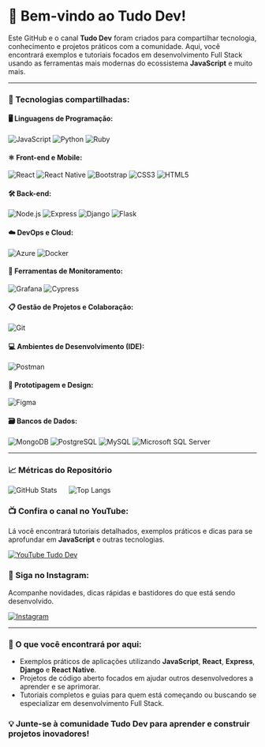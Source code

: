 # 👋 Bem-vindo ao Tudo Dev!

Este GitHub e o canal **Tudo Dev** foram criados para compartilhar tecnologia, conhecimento e projetos práticos com a comunidade. Aqui, você encontrará exemplos e tutoriais focados em desenvolvimento Full Stack usando as ferramentas mais modernas do ecossistema **JavaScript** e muito mais.

---

### 🚀 Tecnologias compartilhadas:

#### 🖥️ **Linguagens de Programação**:
![JavaScript](https://img.shields.io/badge/-JavaScript-F7DF1E?logo=javascript&logoColor=black&style=for-the-badge)
![Python](https://img.shields.io/badge/-Python-3776AB?logo=python&logoColor=white&style=for-the-badge)
![Ruby](https://img.shields.io/badge/-Ruby-CC342D?logo=ruby&logoColor=white&style=for-the-badge)

#### ⚛️ **Front-end e Mobile**:
![React](https://img.shields.io/badge/-React-61DAFB?logo=react&logoColor=white&style=for-the-badge)
![React Native](https://img.shields.io/badge/-React%20Native-61DAFB?logo=react&logoColor=white&style=for-the-badge)
![Bootstrap](https://img.shields.io/badge/-Bootstrap-7952B3?logo=bootstrap&logoColor=white&style=for-the-badge)
![CSS3](https://img.shields.io/badge/-CSS3-1572B6?logo=css3&logoColor=white&style=for-the-badge)
![HTML5](https://img.shields.io/badge/-HTML5-E34F26?logo=html5&logoColor=white&style=for-the-badge)

#### 🛠️ **Back-end**:
![Node.js](https://img.shields.io/badge/-Node.js-339933?logo=nodedotjs&logoColor=white&style=for-the-badge)
![Express](https://img.shields.io/badge/-Express-000000?logo=express&logoColor=white&style=for-the-badge)
![Django](https://img.shields.io/badge/-Django-092E20?logo=django&logoColor=white&style=for-the-badge)
![Flask](https://img.shields.io/badge/-Flask-000000?logo=flask&logoColor=white&style=for-the-badge)

#### ☁️ **DevOps e Cloud**:
![Azure](https://img.shields.io/badge/-Azure-0078D4?logo=microsoft-azure&logoColor=white&style=for-the-badge)
![Docker](https://img.shields.io/badge/-Docker-2496ED?logo=docker&logoColor=white&style=for-the-badge)

#### 🧩 **Ferramentas de Monitoramento**:
![Grafana](https://img.shields.io/badge/-Grafana-F46800?logo=grafana&logoColor=white&style=for-the-badge)
![Cypress](https://img.shields.io/badge/-Cypress-17202C?logo=cypress&logoColor=white&style=for-the-badge)

#### 📋 **Gestão de Projetos e Colaboração**:
![Git](https://img.shields.io/badge/-Git-F05032?logo=git&logoColor=white&style=for-the-badge)

#### 💻 **Ambientes de Desenvolvimento (IDE)**:
![Postman](https://img.shields.io/badge/-Postman-FF6C37?logo=postman&logoColor=white&style=for-the-badge)

#### 🎨 **Prototipagem e Design**:
![Figma](https://img.shields.io/badge/-Figma-F24E1E?logo=figma&logoColor=white&style=for-the-badge)

#### 🗃️ **Bancos de Dados**:
![MongoDB](https://img.shields.io/badge/-MongoDB-47A248?logo=mongodb&logoColor=white&style=for-the-badge)
![PostgreSQL](https://img.shields.io/badge/-PostgreSQL-4169E1?logo=postgresql&logoColor=white&style=for-the-badge)
![MySQL](https://img.shields.io/badge/-MySQL-4479A1?logo=mysql&logoColor=white&style=for-the-badge)
![Microsoft SQL Server](https://img.shields.io/badge/-Microsoft%20SQL%20Server-CC2927?logo=microsoft-sql-server&logoColor=white&style=for-the-badge)

---

### 📈 Métricas do Repositório

<div>
  <img src="https://github-readme-stats.vercel.app/api?username=tudodevs&show_icons=true&theme=radical" alt="GitHub Stats" style="margin-right: 20px;"/>
  <img src="https://github-readme-stats.vercel.app/api/top-langs/?username=tudodevs&hide_progress=true&theme=radical" alt="Top Langs"/>
</div>

### 📺 Confira o canal no YouTube:
Lá você encontrará tutoriais detalhados, exemplos práticos e dicas para se aprofundar em **JavaScript** e outras tecnologias.

[![YouTube Tudo Dev](https://img.shields.io/badge/YouTube-Tudo%20Dev-FF0000?logo=youtube&logoColor=white&style=for-the-badge)](https://youtube.com/@tudodev)

### 📸 Siga no Instagram:
Acompanhe novidades, dicas rápidas e bastidores do que está sendo desenvolvido.

[![Instagram](https://img.shields.io/badge/Instagram-tudo.devs-E4405F?logo=instagram&logoColor=white&style=for-the-badge)](https://www.instagram.com/tudo.devs)

---

### 🌟 O que você encontrará por aqui:
- Exemplos práticos de aplicações utilizando **JavaScript**, **React**, **Express**, **Django** e **React Native**.
- Projetos de código aberto focados em ajudar outros desenvolvedores a aprender e se aprimorar.
- Tutoriais completos e guias para quem está começando ou buscando se especializar em desenvolvimento Full Stack.

### 💡 Junte-se à comunidade **Tudo Dev** para aprender e construir projetos inovadores!